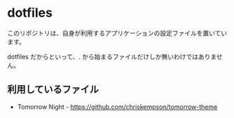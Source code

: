 # dotfiles
このリポジトリは、自身が利用するアプリケーションの設定ファイルを置いています。

dotfiles だからといって、. から始まるファイルだけしか無いわけではありません。

## 利用しているファイル

- Tomorrow Night - https://github.com/chriskempson/tomorrow-theme
